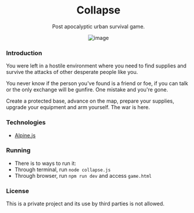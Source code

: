 <div align="center">
  <h1>Collapse</h1>
  <p>Post apocalyptic urban survival game.</p>
  
  ![image](https://user-images.githubusercontent.com/31961274/188293816-28dc2cec-dca8-4dc0-a90c-68216a5e1847.png)
</div>

### Introduction

You were left in a hostile environment where you need to find supplies and survive the attacks of other desperate people like you.

You never know if the person you've found is a friend or foe, if you can talk or the only exchange will be gunfire. One mistake and you're gone.

Create a protected base, advance on the map, prepare your supplies, upgrade your equipment and arm yourself. The war is here.

### Technologies

- [Alpine.js](https://alpinejs.dev/)

### Running

- There is to ways to run it:
- Through terminal, run `node collapse.js`
- Through browser, run `npm run dev` and access `game.html`

### License

This is a private project and its use by third parties is not allowed.
